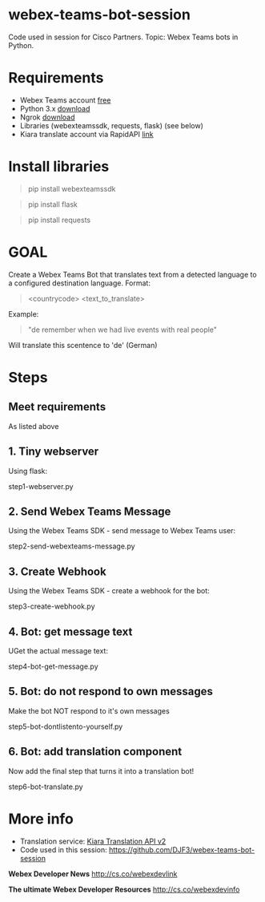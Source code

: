 # webex-teams-bot-session
Code used in session for Cisco Partners. Topic: Webex Teams bots in Python.


# Requirements
- Webex Teams account [free](https://www.webex.com/team-collaboration.html) 
- Python 3.x [download](https://www.python.org/downloads/)
- Ngrok [download](https://ngrok.com/download)
- Libraries (webexteamssdk, requests, flask) (see below)
- Kiara translate account via RapidAPI [link](https://rapidapi.com/jenio-inc-jenio-inc-default/api/kiara-translate/pricing)


# Install libraries

> pip install webexteamssdk

> pip install flask

> pip install requests



# GOAL

Create a Webex Teams Bot that translates text from a detected language to a configured destination language.
Format:
> \<countrycode\> \<text_to_translate\>

Example:
> "de remember when we had live events with real people"

Will translate this scentence to 'de' (German)


# Steps

## Meet requirements

As listed above


## 1. Tiny webserver

Using flask: 

step1-webserver.py


## 2. Send Webex Teams Message

Using the Webex Teams SDK - send message to Webex Teams user:

step2-send-webexteams-message.py


## 3. Create Webhook

Using the Webex Teams SDK - create a webhook for the bot:

step3-create-webhook.py


## 4. Bot: get message text

UGet the actual message text: 

step4-bot-get-message.py


## 5. Bot: do not respond to own messages

Make the bot NOT respond to it's own messages

step5-bot-dontlistento-yourself.py


## 6. Bot: add translation component

Now add the final step that turns it into a translation bot!

step6-bot-translate.py


# More info

- Translation service: [Kiara Translation API v2](https://rapidapi.com/kiara-inc-kiara-inc-default/api/kiara-translate-v2/pricing)
- Code used in this session: https://github.com/DJF3/webex-teams-bot-session

**Webex Developer News**
http://cs.co/webexdevlink 

**The ultimate Webex Developer Resources**
http://cs.co/webexdevinfo



